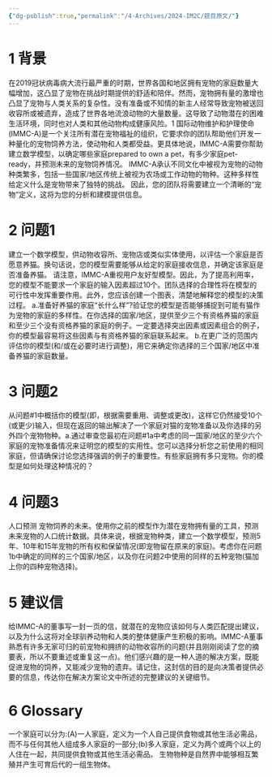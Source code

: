 ```yaml
---
{"dg-publish":true,"permalink":"/4-Archives/2024-IM2C/题目原文/"}
---
```


# 1 背景
在2019冠状病毒病大流行最严重的时期，世界各国和地区拥有宠物的家庭数量大幅增加，这凸显了宠物在挑战时期提供的舒适和陪伴。然而，宠物拥有量的激增也凸显了宠物与人类关系的复杂性。没有准备或不知情的新主人经常导致宠物被送回收容所或被遗弃，造成了世界各地流浪动物的大量数量。这导致了动物潜在的困难生活环境，同时也对人类和其他动物构成健康风险。1
国际动物维护和护理使命(IMMC-A)是一个关注所有潜在宠物福祉的组织，它要求你的团队帮助他们开发一种量化的宠物饲养方法，使动物和人类都受益。更具体地说，IMMC-A需要你帮助建立数学模型，以确定哪些家庭prepared to own a pet，有多少家庭pet-ready，并预测未来的宠物饲养情况。
IMMC-A承认不同文化中被视为宠物的动物种类繁多，包括一些国家/地区传统上被视为农场或工作动物的物种。这种多样性给定义什么是宠物带来了独特的挑战。
因此，您的团队将需要建立一个清晰的“宠物”定义，这将为您的分析和建模提供信息。
# 2 问题1
建立一个数学模型，供动物收容所、宠物店或类似实体使用，以评估一个家庭是否愿意养猫。换句话说，您的模型需要能够从给定的家庭接收信息，并确定该家庭是否准备养猫。
请注意，IMMC-A重视用户友好型模型。因此，为了提高利用率，您的模型不能要求一个家庭的输入因素超过10个。团队选择的合理性将在模型的可行性中发挥重要作用。此外，您应该创建一个图表，清楚地解释您的模型的决策过程。
a.准备好养猫的家庭“长什么样”?验证您的模型是否能够捕捉到可能有猫作为宠物的家庭的多样性。在你选择的国家/地区，提供至少三个有资格养猫的家庭和至少三个没有资格养猫的家庭的例子。一定要选择突出因素或因素组合的例子，你的模型最容易将这些因素与有资格养猫的家庭联系起来。
b.在更广泛的范围内评估你的模型(和/或在必要时进行调整)，用它来确定你选择的三个国家/地区中准备养猫的家庭数量。
# 3 问题2
从问题#1中概括你的模型(即，根据需要重用、调整或更改)，这样它仍然接受10个(或更少)输入，但现在返回的输出解决了一个家庭对猫的宠物准备以及你选择的另外四个宠物物种。a.通过审查您最初在问题#1a中考虑的同一国家/地区的至少六个家庭的宠物准备情况来证明您的模型的实用性。您可以选择分析您之前使用的相同家庭，但请确保讨论您选择强调的例子的重要性。有些家庭拥有多只宠物。你的模型是如何处理这种情况的？
# 4 问题3
人口预测
宠物饲养的未来。使用你之前的模型作为潜在宠物拥有量的工具，预测未来宠物的人口统计数据。具体来说，根据宠物种类，建立一个数学模型，预测5年、10年和15年宠物的所有权和保留情况(即宠物留在原来的家庭)。考虑你在问题1b中确定的同样的三个国家/地区，以及你在问题2中使用的同样的五种宠物(猫加上你的四种宠物选择)。
# 5 建议信
给IMMC-A的董事写一封一页的信，就潜在的宠物应该如何与人类匹配提出建议，以及为什么这将对全球驯养动物和人类的整体健康产生积极的影响。IMMC-A董事熟悉有许多无家可归的前宠物和拥挤的动物收容所的问题(并且刚刚阅读了您的摘要表，所以不要重述或重复这一点)。他们感兴趣的是一种人道的解决方案，既能促进宠物的饲养，又能减少宠物的遗弃。请记住，这封信的目的是向决策者提供必要的信息，传达你在解决方案论文中所述的完整建议的关键细节。
# 6 Glossary
一个家庭可以分为:(A)一人家庭，定义为一个人自己提供食物或其他生活必需品，而不与任何其他人组成多人家庭的一部分;(b)多人家庭，定义为两个或两个以上的人住在一起，共同提供食物或其他生活必需品。
生物物种是自然界中能够相互繁殖并产生可育后代的一组生物体。
